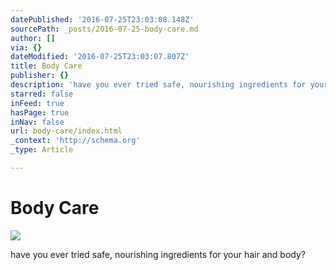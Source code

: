```yaml
---
datePublished: '2016-07-25T23:03:08.148Z'
sourcePath: _posts/2016-07-25-body-care.md
author: []
via: {}
dateModified: '2016-07-25T23:03:07.807Z'
title: Body Care
publisher: {}
description: 'have you ever tried safe, nourishing ingredients for your hair and body?'
starred: false
inFeed: true
hasPage: true
inNav: false
url: body-care/index.html
_context: 'http://schema.org'
_type: Article

---
```

# Body Care
![](https://the-grid-user-content.s3-us-west-2.amazonaws.com/8c92fbe6-2105-4931-b551-b86b7a4d57b2.png)

have you ever tried safe, nourishing ingredients for your hair and body?